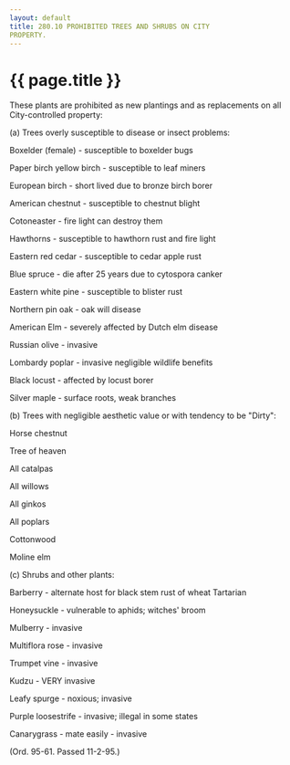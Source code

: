 ```yaml
---
layout: default 
title: 280.10 PROHIBITED TREES AND SHRUBS ON CITY
PROPERTY.
---
```


{{ page.title }}
================

These plants are prohibited as new plantings and as replacements on all
City-controlled property:

​(a) Trees overly susceptible to disease or insect problems:

Boxelder (female) - susceptible to boxelder bugs

Paper birch yellow birch - susceptible to leaf miners

European birch - short lived due to bronze birch borer

American chestnut - susceptible to chestnut blight

Cotoneaster - fire light can destroy them

Hawthorns - susceptible to hawthorn rust and fire light

Eastern red cedar - susceptible to cedar apple rust

Blue spruce - die after 25 years due to cytospora canker

Eastern white pine - susceptible to blister rust

Northern pin oak - oak will disease

American Elm - severely affected by Dutch elm disease

Russian olive - invasive

Lombardy poplar - invasive negligible wildlife benefits

Black locust - affected by locust borer

Silver maple - surface roots, weak branches

​(b) Trees with negligible aesthetic value or with tendency to be
"Dirty":

Horse chestnut

Tree of heaven

All catalpas

All willows

All ginkos

All poplars

Cottonwood

Moline elm

​(c) Shrubs and other plants:

Barberry - alternate host for black stem rust of wheat Tartarian

Honeysuckle - vulnerable to aphids; witches' broom

Mulberry - invasive

Multiflora rose - invasive

Trumpet vine - invasive

Kudzu - VERY invasive

Leafy spurge - noxious; invasive

Purple loosestrife - invasive; illegal in some states

Canarygrass - mate easily - invasive

(Ord. 95-61. Passed 11-2-95.)
